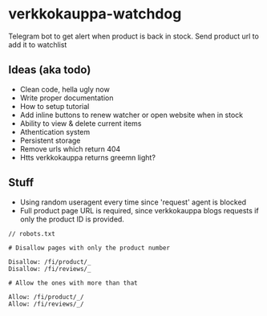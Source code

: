 # verkkokauppa-watchdog

Telegram bot to get alert when product is back in stock. Send product url to add it to watchlist

## Ideas (aka todo)

- Clean code, hella ugly now
- Write proper documentation
- How to setup tutorial
- Add inline buttons to renew watcher or open website when in stock
- Ability to view & delete current items
- Athentication system
- Persistent storage
- Remove urls which return 404
- Htts verkkokauppa returns greemn light?

## Stuff

- Using random useragent every time since 'request' agent is blocked
- Full product page URL is required, since verkkokauppa blogs requests if only the product ID is provided.

```
// robots.txt

# Disallow pages with only the product number

Disallow: /fi/product/_
Disallow: /fi/reviews/_

# Allow the ones with more than that

Allow: /fi/product/_/
Allow: /fi/reviews/_/

```

